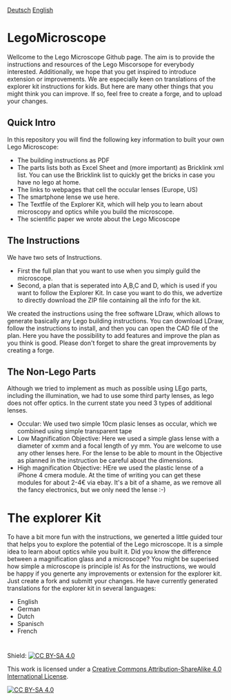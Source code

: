 
[Deutsch][Readme_D]   [English][Readme]
# LegoMicroscope

Wellcome to the Lego Microscope Github page. The aim is to provide the instructions and resources of the Lego Miscorsope for everybody interested. Additionally, we hope that you get inspired to introduce extension or improvements. We are especially keen on translations of the explorer kit instructions for kids. But here are many other things that you might think you can improve. If so, feel free to create a forge, and to upload your changes.

## Quick Intro

In this repository you will find the following key information to built your own Lego Microscope: 
- The building instructions as PDF
- The parts lists both as Excel Sheet and (more important) as Bricklink xml list. You can use the Bricklink list to quickly get the bricks in case you have no lego at home. 
- The links to webpages that cell the occular lenses (Europe, US)
- The smartphone lense we use here. 
- The Textfile of the Explorer Kit, which will help you to learn about microscopy and optics while you build the microscope. 
- The scientific paper we wrote about the Lego Micoscope


## The Instructions

We have two sets of Instructions. 
- First the full plan that you want to use when you simply guild the microscope. 
- Second, a plan that is seperated into A,B,C and D, which is used if you want to follow the Explorer Kit. In case you want to do this, we advertize to directly download the ZIP file containing all the info for the kit. 

We created the instructions using the free software LDraw, which allows to generate basically any Lego building instructions. You can download LDraw, follow the instructions to install, and then you can open the CAD file of the plan. Here you have the possibility to add features and improve the plan as you think is good. Please don't forget to share the great improvements by creating a forge.

## The Non-Lego Parts
Although we tried to implement as much as possible using LEgo parts, including the illumination, we had to use some third party lenses, as lego does not offer optics. In the current state you need 3 types of additional lenses. 
- Occular: We used two simple 10cm plasic lenses as occular, which we combined using simple transparent tape
- Low Magnification Objective: Here we used a simple glass lense with a diameter of xxmm and a focal length of yy mm. You are welcome to use any other lenses here. For the lense to be able to mount in the Objective as planned in the instruction be careful about the dimensions. 
- High magnification Objective: HEre we used the plastic lense of a iPhone 4 cmera module. At the time of writing you can get these modules for about 2-4€ via ebay. It's a bit of a shame, as we remove all the fancy electronics, but we only need the lense :-) 


# The explorer Kit
To have a bit more fun with the instructions, we generted a little guided tour that helps you to explore the potential of the Lego microscope. It is a simple idea to learn about optics while you built it. Did you know the difference between a magnification glass and a microscope? You might be superised how simple a microscope is principle is!
As for the instructions, we would be happy if you generte any improvements or extension for the explorer kit. Just create a fork and submitt your changes. 
He have currently generated translations for the explorer kit in several languages:
- English
- German
- Dutch
- Spanisch
- French

# 


Shield: [![CC BY-SA 4.0][cc-by-sa-shield]][cc-by-sa]

This work is licensed under a
[Creative Commons Attribution-ShareAlike 4.0 International License][cc-by-sa].

[![CC BY-SA 4.0][cc-by-sa-image]][cc-by-sa]

[cc-by-sa]: http://creativecommons.org/licenses/by-sa/4.0/
[cc-by-sa-image]: https://licensebuttons.net/l/by-sa/4.0/88x31.png
[cc-by-sa-shield]: https://img.shields.io/badge/License-CC%20BY--SA%204.0-lightgrey.svg
[Readme_D]: https://github.com/tobetz/LegoMicroscope/blob/main/README_D.md
[Readme]: https://github.com/tobetz/LegoMicroscope/blob/main/README.md

